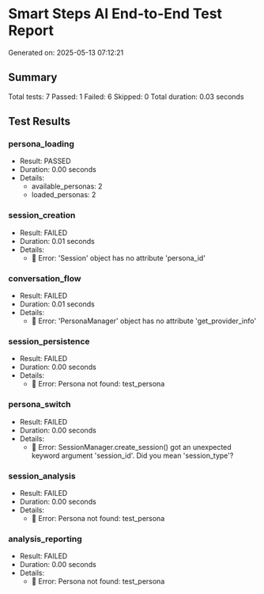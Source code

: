 # Smart Steps AI End-to-End Test Report
Generated on: 2025-05-13 07:12:21

## Summary
Total tests: 7
Passed: 1
Failed: 6
Skipped: 0
Total duration: 0.03 seconds

## Test Results
### persona_loading
- Result: PASSED
- Duration: 0.00 seconds
- Details:
  - available_personas: 2
  - loaded_personas: 2

### session_creation
- Result: FAILED
- Duration: 0.01 seconds
- Details:
  - 🔴 Error: 'Session' object has no attribute 'persona_id'

### conversation_flow
- Result: FAILED
- Duration: 0.01 seconds
- Details:
  - 🔴 Error: 'PersonaManager' object has no attribute 'get_provider_info'

### session_persistence
- Result: FAILED
- Duration: 0.00 seconds
- Details:
  - 🔴 Error: Persona not found: test_persona

### persona_switch
- Result: FAILED
- Duration: 0.00 seconds
- Details:
  - 🔴 Error: SessionManager.create_session() got an unexpected keyword argument 'session_id'. Did you mean 'session_type'?

### session_analysis
- Result: FAILED
- Duration: 0.00 seconds
- Details:
  - 🔴 Error: Persona not found: test_persona

### analysis_reporting
- Result: FAILED
- Duration: 0.00 seconds
- Details:
  - 🔴 Error: Persona not found: test_persona

